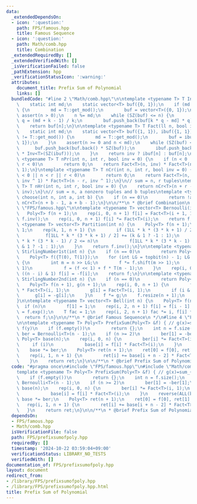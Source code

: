 ```yaml
---
data:
  _extendedDependsOn:
  - icon: ':question:'
    path: FPS/famous.hpp
    title: Famous Sequence
  - icon: ':question:'
    path: Math/comb.hpp
    title: Combination
  _extendedRequiredBy: []
  _extendedVerifiedWith: []
  _isVerificationFailed: false
  _pathExtension: hpp
  _verificationStatusIcon: ':warning:'
  attributes:
    document_title: Prefix Sum of Polynomial
    links: []
  bundledCode: "#line 2 \"Math/comb.hpp\"\n\ntemplate <typename T> T Inv(ll n) {\n\
    \    static int md;\n    static vector<T> buf({0, 1});\n    if (md != T::get_mod())\
    \ {\n        md = T::get_mod();\n        buf = vector<T>({0, 1});\n    }\n   \
    \ assert(n > 0);\n    n %= md;\n    while (SZ(buf) <= n) {\n        int k = SZ(buf),\
    \ q = (md + k - 1) / k;\n        buf.push_back(buf[k * q - md] * q);\n    }\n\
    \    return buf[n];\n}\n\ntemplate <typename T> T Fact(ll n, bool inv = 0) {\n\
    \    static int md;\n    static vector<T> buf({1, 1}), ibuf({1, 1});\n    if (md\
    \ != T::get_mod()) {\n        md = T::get_mod();\n        buf = ibuf = vector<T>({1,\
    \ 1});\n    }\n    assert(n >= 0 and n < md);\n    while (SZ(buf) <= n) {\n  \
    \      buf.push_back(buf.back() * SZ(buf));\n        ibuf.push_back(ibuf.back()\
    \ * Inv<T>(SZ(ibuf)));\n    }\n    return inv ? ibuf[n] : buf[n];\n}\n\ntemplate\
    \ <typename T> T nPr(int n, int r, bool inv = 0) {\n    if (n < 0 || n < r ||\
    \ r < 0)\n        return 0;\n    return Fact<T>(n, inv) * Fact<T>(n - r, inv ^\
    \ 1);\n}\ntemplate <typename T> T nCr(int n, int r, bool inv = 0) {\n    if (n\
    \ < 0 || n < r || r < 0)\n        return 0;\n    return Fact<T>(n, inv) * Fact<T>(r,\
    \ inv ^ 1) * Fact<T>(n - r, inv ^ 1);\n}\n// sum = n, r tuples\ntemplate <typename\
    \ T> T nHr(int n, int r, bool inv = 0) {\n    return nCr<T>(n + r - 1, r - 1,\
    \ inv);\n}\n// sum = n, a nonzero tuples and b tuples\ntemplate <typename T> T\
    \ choose(int n, int a, int b) {\n    if (n == 0)\n        return !a;\n    return\
    \ nCr<T>(n + b - 1, a + b - 1);\n}\n\n/**\n * @brief Combination\n */\n#line 3\
    \ \"FPS/famous.hpp\"\n\ntemplate <typename T> vector<T> Bernoulli(int n) {\n \
    \   Poly<T> f(n + 1);\n    rep(i, 0, n + 1) f[i] = Fact<T>(i + 1, 1);\n    f =\
    \ f.inv();\n    rep(i, 0, n + 1) f[i] *= Fact<T>(i);\n    return f;\n}\n\ntemplate\
    \ <typename T> vector<T> Partition(int n) {\n    Poly<T> f(n + 1);\n    f[0] =\
    \ 1;\n    rep(k, 1, n + 1) {\n        if (1LL * k * (3 * k + 1) / 2 <= n)\n  \
    \          f[1LL * k * (3 * k + 1) / 2] += (k & 1 ? -1 : 1);\n        if (1LL\
    \ * k * (3 * k - 1) / 2 <= n)\n            f[1LL * k * (3 * k - 1) / 2] += (k\
    \ & 1 ? -1 : 1);\n    }\n    return f.inv();\n}\n\ntemplate <typename T> vector<T>\
    \ StirlingNumber1st(int n) {\n    if (n == 0)\n        return Poly<T>({T(1)});\n\
    \    Poly<T> f({T(0), T(1)});\n    for (int LG = topbit(n) - 1; LG >= 0; LG--)\
    \ {\n        int m = n >> LG;\n        f *= f.shift(m >> 1);\n        if (m &\
    \ 1)\n            f = (f << 1) + f * T(m - 1);\n    }\n    rep(i, 0, n + 1) if\
    \ ((n - i) & 1) f[i] = -f[i];\n    return f;\n}\n\ntemplate <typename T> vector<T>\
    \ StirlingNumber2nd(int n) {\n    if (n == 0)\n        return Poly<T>({T(1)});\n\
    \    Poly<T> f(n + 1), g(n + 1);\n    rep(i, 0, n + 1) {\n        f[i] = Fp(i).pow(n)\
    \ * Fact<T>(i, 1);\n        g[i] = Fact<T>(i, 1);\n        if (i & 1)\n      \
    \      g[i] = -g[i];\n    }\n    f *= g;\n    f.resize(n + 1);\n    return f;\n\
    }\n\ntemplate <typename T> vector<T> Bell(int n) {\n    Poly<T> f(n + 1);\n  \
    \  if (n)\n        f[1] = 1;\n    rep(i, 2, n + 1) f[i] = f[i - 1] / i;\n    f\
    \ = f.exp();\n    T fac = 1;\n    rep(i, 2, n + 1) fac *= i, f[i] *= fac;\n  \
    \  return f;\n}\n\n/**\n * @brief Famous Sequence\n */\n#line 4 \"FPS/prefixsumofpoly.hpp\"\
    \n\ntemplate <typename T> Poly<T> PrefixSum(Poly<T> &f) { // g(x)=sum_{y=0}^{x}\
    \ f(y)\n    if (f.empty())\n        return {};\n    int n = f.size();\n    auto\
    \ ber = Bernoulli<T>(n - 1);\n    if (n >= 2)\n        ber[1] = -ber[1];\n   \
    \ Poly<T> base(n);\n    rep(i, 0, n) {\n        ber[i] *= Fact<T>(i, 1);\n   \
    \     if (i)\n            base[i] = f[i] * Fact<T>(i);\n    }\n    reverse(ALL(ber));\n\
    \    base *= ber;\n    Poly<T> ret(n + 1);\n    ret[0] = f[0], ret[1] = f[0];\n\
    \    rep(i, 1, n + 1) {\n        ret[i] += base[i + n - 2] * Fact<T>(i, 1);\n\
    \    }\n    return ret;\n}\n\n/**\n * @brief Prefix Sum of Polynomial\n */\n"
  code: "#pragma once\n#include \"FPS/famous.hpp\"\n#include \"Math/comb.hpp\"\n\n\
    template <typename T> Poly<T> PrefixSum(Poly<T> &f) { // g(x)=sum_{y=0}^{x} f(y)\n\
    \    if (f.empty())\n        return {};\n    int n = f.size();\n    auto ber =\
    \ Bernoulli<T>(n - 1);\n    if (n >= 2)\n        ber[1] = -ber[1];\n    Poly<T>\
    \ base(n);\n    rep(i, 0, n) {\n        ber[i] *= Fact<T>(i, 1);\n        if (i)\n\
    \            base[i] = f[i] * Fact<T>(i);\n    }\n    reverse(ALL(ber));\n   \
    \ base *= ber;\n    Poly<T> ret(n + 1);\n    ret[0] = f[0], ret[1] = f[0];\n \
    \   rep(i, 1, n + 1) {\n        ret[i] += base[i + n - 2] * Fact<T>(i, 1);\n \
    \   }\n    return ret;\n}\n\n/**\n * @brief Prefix Sum of Polynomial\n */"
  dependsOn:
  - FPS/famous.hpp
  - Math/comb.hpp
  isVerificationFile: false
  path: FPS/prefixsumofpoly.hpp
  requiredBy: []
  timestamp: '2024-10-22 03:59:04+09:00'
  verificationStatus: LIBRARY_NO_TESTS
  verifiedWith: []
documentation_of: FPS/prefixsumofpoly.hpp
layout: document
redirect_from:
- /library/FPS/prefixsumofpoly.hpp
- /library/FPS/prefixsumofpoly.hpp.html
title: Prefix Sum of Polynomial
---
```

